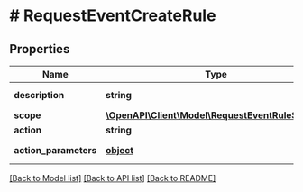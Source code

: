 # # RequestEventCreateRule

## Properties

Name | Type | Description | Notes
------------ | ------------- | ------------- | -------------
**description** | **string** | Rule description | 
**scope** | [**\OpenAPI\Client\Model\RequestEventRuleScope[]**](RequestEventRuleScope.md) |  | 
**action** | **string** | Rule action | 
**action_parameters** | [**object**](.md) | Action Parameters | 

[[Back to Model list]](../../README.md#documentation-for-models) [[Back to API list]](../../README.md#documentation-for-api-endpoints) [[Back to README]](../../README.md)


